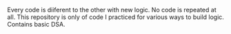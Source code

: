 Every code is diiferent to the other with new logic.
No code is repeated at all.
This repository is only of code I practiced for various ways to build logic.
Contains basic DSA.

